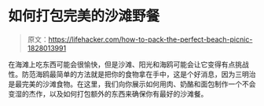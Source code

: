 # 如何打包完美的沙滩野餐

> 原文：<https://lifehacker.com/how-to-pack-the-perfect-beach-picnic-1828013991>

在海滩上吃东西可能会很愉快，但是沙滩、阳光和海鸥可能会让它变得有点挑战性。防范海鸥最简单的方法就是把你的食物拿在手中，这是个好消息，因为三明治是最完美的沙滩食物。在这里，我们向你展示如何用肉、奶酪和面包制作一个不会变湿的杰作，以及如何打包额外的东西来确保你有最好的沙滩餐。